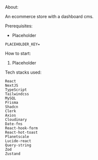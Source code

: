 About:

An ecommerce store with a dashboard cms.

Prerequisites:
* Placeholder
```
PLACEHOLDER_KEY=
```

How to start:
1. Placeholder

Tech stacks used:

    React
    NextJS
    TypeScript
    Tailwindcss
    MySQL
    Prisma
    Shadcn
    Clerk
    Axios
    Cloudinary
    Date-fns
    React-hook-form
    React-hot-toast
    Planetscale
    Lucide-react
    Query-string
    Zod
    Zustand

